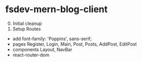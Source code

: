# fsdev-mern-blog-client

0. Initial cleanup
1. Setup Routes

- add font-family: 'Poppins', sans-serif;
- pages Register, Login, Main, Post, Posts, AddPost, EditPost
- components Layout, NavBar
- react-router-dom
